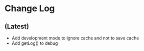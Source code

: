 
# Change Log

## (Latest)

- Add development mode to ignore cache and not to save cache
- Add getLog() to debug